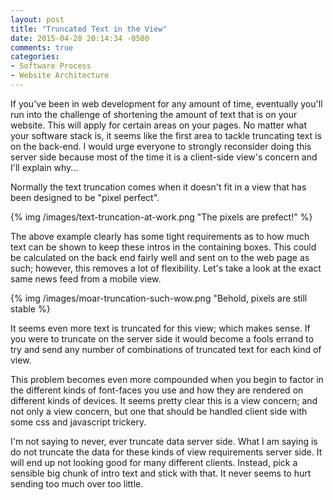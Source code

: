 ```yaml
---
layout: post
title: "Truncated Text in the View"
date: 2015-04-28 20:14:34 -0500
comments: true
categories: 
- Software Process
- Website Architecture
---
```

If you've been in web development for any amount of time, eventually you'll run
into the challenge of shortening the amount of text that is on your website.
This will apply for certain areas on your pages.  No matter what your software
stack is, it seems like the first area to tackle truncating text is on the
back-end.  I would urge everyone to strongly reconsider doing this server side
because most of the time it is a client-side view's concern and I'll explain
why...

<!-- more -->

Normally the text truncation comes when it doesn't fit in a view that has been
designed to be "pixel perfect".

{% img /images/text-truncation-at-work.png "The pixels are prefect!" %}

The above example clearly has some tight requirements as to how much text can be
shown to keep these intros in the containing boxes.  This could be calculated on
the back end fairly well and sent on to the web page as such; however, this
removes a lot of flexibility.  Let's take a look at the exact same news feed
from a mobile view.

{% img /images/moar-truncation-such-wow.png "Behold, pixels are still stable %}

It seems even more text is truncated for this view; which makes sense.  If you
were to truncate on the server side it would become a fools errand to try and
send any number of combinations of truncated text for each kind of view.

This problem becomes even more compounded when you begin to factor in the
different kinds of font-faces you use and how they are rendered on different
kinds of devices.  It seems pretty clear this is a view concern; and not only a
view concern, but one that should be handled client side with some css and
javascript trickery.

I'm not saying to never, ever truncate data server side.  What I am saying is do
not truncate the data for these kinds of view requirements server side.  It will
end up not looking good for many different clients.  Instead, pick a sensible
big chunk of intro text and stick with that.  It never seems to hurt sending too
much over too little.
